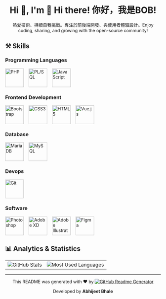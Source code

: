 <div align="center">

# Hi 👋, I'm 👋 Hi there! 你好，我是BOB!

</div>

<div align="center">

熱愛技術、持續自我挑戰。專注於前後端開發、與使用者體驗設計。Enjoy coding, sharing, and growing with the open-source community!

</div>

## **⚒️ Skills**
### **Programming Languages**
<div style="display: flex; flex-wrap: nowrap; gap: 16px; overflow-x: auto; align-items: center;"><img src="https://cdn.jsdelivr.net/gh/devicons/devicon/icons/php/php-original.svg" alt="PHP" width="60" height="60" style="vertical-align:middle; margin-right:0; margin-left:0;"/><img src="https://img.icons8.com/plasticine/400/oracle-pl-sql--v3.png" alt="PL/SQL" width="60" height="60" style="vertical-align:middle; margin-right:0; margin-left:0;"/><img src="https://cdn.jsdelivr.net/gh/devicons/devicon/icons/javascript/javascript-original.svg" alt="JavaScript" width="60" height="60" style="vertical-align:middle; margin-right:0; margin-left:0;"/></div>

### **Frontend Development**
<div style="display: flex; flex-wrap: nowrap; gap: 16px; overflow-x: auto; align-items: center;"><img src="https://cdn.jsdelivr.net/gh/devicons/devicon/icons/bootstrap/bootstrap-original.svg" alt="Bootstrap" width="60" height="60" style="vertical-align:middle; margin-right:0; margin-left:0;"/><img src="https://cdn.jsdelivr.net/gh/devicons/devicon/icons/css3/css3-original.svg" alt="CSS3" width="60" height="60" style="vertical-align:middle; margin-right:0; margin-left:0;"/><img src="https://cdn.jsdelivr.net/gh/devicons/devicon/icons/html5/html5-original.svg" alt="HTML5" width="60" height="60" style="vertical-align:middle; margin-right:0; margin-left:0;"/><img src="https://cdn.jsdelivr.net/gh/devicons/devicon/icons/vuejs/vuejs-original.svg" alt="Vue.js" width="60" height="60" style="vertical-align:middle; margin-right:0; margin-left:0;"/></div>

### **Database**
<div style="display: flex; flex-wrap: nowrap; gap: 16px; overflow-x: auto; align-items: center;"><img src="https://cdn.jsdelivr.net/gh/devicons/devicon/icons/mariadb/mariadb-original.svg" alt="MariaDB" width="60" height="60" style="vertical-align:middle; margin-right:0; margin-left:0;"/><img src="https://cdn.jsdelivr.net/gh/devicons/devicon/icons/mysql/mysql-original.svg" alt="MySQL" width="60" height="60" style="vertical-align:middle; margin-right:0; margin-left:0;"/></div>

### **Devops**
<div style="display: flex; flex-wrap: nowrap; gap: 16px; overflow-x: auto; align-items: center;"><img src="https://cdn.jsdelivr.net/gh/devicons/devicon/icons/git/git-original.svg" alt="Git" width="60" height="60" style="vertical-align:middle; margin-right:0; margin-left:0;"/></div>

### **Software**
<div style="display: flex; flex-wrap: nowrap; gap: 16px; overflow-x: auto; align-items: center;"><img src="https://cdn.jsdelivr.net/gh/devicons/devicon/icons/photoshop/photoshop-plain.svg" alt="Photoshop" width="60" height="60" style="vertical-align:middle; margin-right:0; margin-left:0;"/><img src="https://cdn.jsdelivr.net/gh/devicons/devicon/icons/xd/xd-plain.svg" alt="Adobe XD" width="60" height="60" style="vertical-align:middle; margin-right:0; margin-left:0;"/><img src="https://cdn.jsdelivr.net/gh/devicons/devicon/icons/illustrator/illustrator-plain.svg" alt="Adobe Illustrator" width="60" height="60" style="vertical-align:middle; margin-right:0; margin-left:0;"/><img src="https://cdn.jsdelivr.net/gh/devicons/devicon/icons/figma/figma-original.svg" alt="Figma" width="60" height="60" style="vertical-align:middle; margin-right:0; margin-left:0;"/></div>

## **📊 Analytics & Statistics**

<div align="center">

<table>
<tr>
<td>

<img src="https://github-readme-stats.vercel.app/api?username=BB5566&show_icons=true&theme=radical&hide_border=true&card_width=400" alt="GitHub Stats" />

</td>
<td>

<img src="https://github-readme-stats.vercel.app/api/top-langs/?username=BB5566&layout=compact&theme=radical&hide_border=true&card_width=400" alt="Most Used Languages" />

</td>
</tr>
</table>

</div>


---
<p align="center">This README was generated with ❤️ by <a href="https://github.com/abhijeetBhale/Readme-Generator" target="_blank"><img src="https://img.shields.io/badge/GitHub%20Readme%20Generator-181717?style=for-the-badge&logo=github&logoColor=white" alt="GitHub Readme Generator" /></a></p>
<p align="center">Developed by <b>Abhijeet Bhale</b></p>
